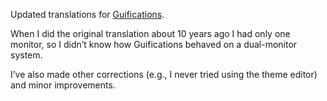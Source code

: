 Updated translations for [Guifications](https://keep.imfreedom.org/grim/guifications2/).

When I did the original translation about 10 years ago I had only one monitor,
so I didn’t know how Guifications behaved on a dual-monitor system.

I’ve also made other corrections (e.g., I never tried using the theme editor) and minor improvements.
